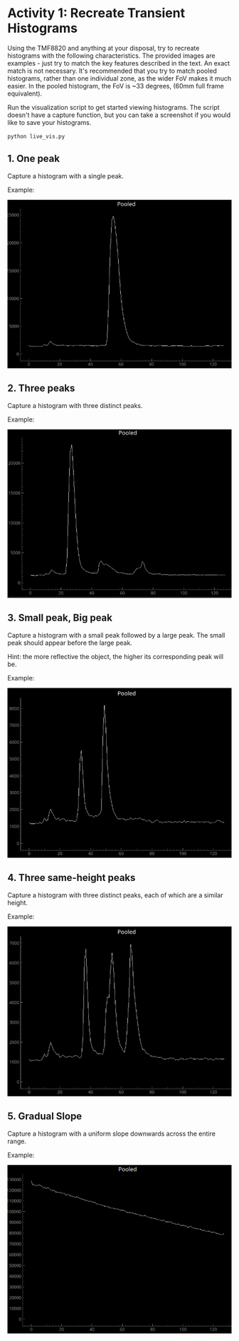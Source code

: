 # Activity 1: Recreate Transient Histograms
Using the TMF8820 and anything at your disposal, try to recreate histograms with the following characteristics. The provided images are examples - just try to match the key features described in the text. An exact match is not necessary. It's recommended that you try to match pooled histograms, rather than one individual zone, as the wider FoV makes it much easier. In the pooled histogram, the FoV is ~33 degrees, (60mm full frame equivalent).

Run the visualization script to get started viewing histograms. The script doesn't have a capture function, but you can take a screenshot if you would like to save your histograms.
```bash
python live_vis.py
```

## 1. One peak
Capture a histogram with a single peak.

Example:

![One Peak](media/activity1/1_peak.png)

## 2. Three peaks
Capture a histogram with three distinct peaks.

Example:

![Three peaks](media/activity1/2_three_peaks.png)

## 3. Small peak, Big peak
Capture a histogram with a small peak followed by a large peak. The small peak should appear before the large peak.

Hint: the more reflective the object, the higher its corresponding peak will be.

Example:

![Small Peak Big Peak](media/activity1/3_small_big.png)

## 4. Three same-height peaks
Capture a histogram with three distinct peaks, each of which are a similar height.

Example:

![Three same height peaks](media/activity1/4_three_same_peaks.png)

## 5. Gradual Slope
Capture a histogram with a uniform slope downwards across the entire range.

Example:

![Gradual Slope](media/activity1/5_slope.png)

